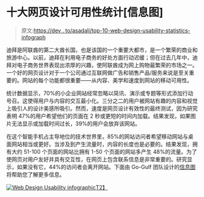 # 十大网页设计可用性统计[信息图]

> 原文:[https://dev . to/asadali/top-10-web-design-usability-statistics-infograph](https://dev.to/asadali/top-10-web-design-usability-statistics-infographic)

迪拜是阿联酋的第二大酋长国，也是该国的一个重要大都市，是一个繁荣的商业和旅游中心。以前，迪拜在利用电子商务的好处方面行动迟缓；但在过去几年中，迪拜对电子商务世界表现出浓厚的兴趣，使阿联酋成为网上购物最繁荣的市场之一。一个好的网页设计对于一个公司通过互联网做广告和销售产品/服务来说是至关重要的。网站的每个功能都很重要——从内容、美学和速度到网站的移动可用性。

统计数据显示，70%的小企业网站经常忽略以简讯、演示或专题等形式添加行动号召。这使得用户与内容的交互最小化。三分之二的用户被网站有趣的内容和视觉上吸引人的设计美感所吸引。然而，速度是网页设计有效性的最终测试，因为研究表明 47%的用户希望他们的页面在 2 秒或更短的时间内加载。结果发现，如果图片无法显示或加载时间过长，39%的用户会放弃该网站。

在这个智能手机占主导地位的技术世界里，85%的网站访问者希望移动网站与桌面网站相当或更好。当涉及到产生流量时，内容的长度也是必要的。结果发现，拥有大约 51-100 个页面的网站比拥有 1-50 个页面的网站多产生 48%的流量。为了使网页对用户友好并具有交互性，在网页上包含联系信息是非常重要的。研究显示，如果没有它，44%的访问者会离开网站。下面由 Go-Gulf 团队设计的[信息图](http://www.go-gulf.ae/blog/web-design-usability/)将帮助您了解更多信息。

[![Web Design Usability infographic](../Images/aef78dd88d3dffbcc1c5ef5d1e211e5e.png "web design usability")T2】](https://res.cloudinary.com/practicaldev/image/fetch/s--fUwWw9L5--/c_limit%2Cf_auto%2Cfl_progressive%2Cq_auto%2Cw_880/http://www.go-gulf.ae/wp-content/uploads/2016/06/web-design-usability.png)
